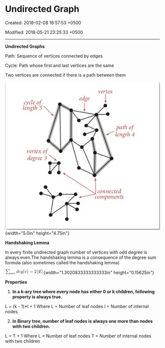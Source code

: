 # Undirected Graph

Created: 2018-02-08 16:57:53 +0500

Modified: 2018-05-21 23:25:33 +0500

---

**Undirected Graphs**

Path: Sequence of vertices connected by edges

Cycle: Path whose first and last vertices are the same



Two vertices are connected if there is a path between them



![cycle of length 5 vertex of degree 3 vertex path of length 4 connected components ](media/Undirected-Graph-image1.png){width="5.0in" height="4.75in"}



**Handshaking Lemma**

In every finite undirected graph number of vertices with odd degree is always even.The handshaking lemma is a consequence of the degree sum formula (also sometimes called the handshaking lemma)

![](media/Undirected-Graph-image2.png){width="1.3020833333333333in" height="0.15625in"}



**Properties**

1.  **In a k-ary tree where every node has either 0 or k children, following property is always true.**

L = (k - 1)*I + 1
Where L = Number of leaf nodes
I = Number of internal nodes



2.  **In Binary tree, number of leaf nodes is always one more than nodes with two children.**

L = T + 1
Where L = Number of leaf nodes
T = Number of internal nodes with two children


